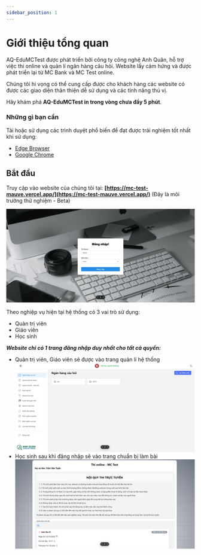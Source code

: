 ```yaml
---
sidebar_position: 1
---
```


# Giới thiệu tổng quan

AQ-EduMCTest được phát triển bởi công ty công nghệ Anh Quân, hỗ trợ việc thi online và quản lí ngân hàng câu hỏi. Website lấy cảm hứng và được phát triển lại từ MC Bank và MC Test online.

Chúng tôi hi vọng có thể cung cấp được cho khách hàng các website có được các giao diện thân thiện dễ sử dụng và các tính năng thú vị.

Hãy khám phá **AQ-EduMCTest in trong vòng chưa đầy 5 phút**.

### Những gì bạn cần

Tải hoặc sử dụng các trình duyệt phổ biến để đạt được trải nghiệm tốt nhất khi sử dụng:

- [Edge Browser](https://www.microsoft.com/en-us/edge/download)
- [Google Chrome](https://www.google.com/chrome/what-you-make-of-it/)

## Bắt đầu

Truy cập vào website của chúng tôi tại: **[https://mc-test-mauve.vercel.app/](https://mc-test-mauve.vercel.app/)** (Đây là môi trường thử nghiệm - Beta)

![1-login.jpeg](./img/1-login.jpeg)

Theo nghiệp vụ hiện tại hệ thống có 3 vai trò sử dụng:

- Quản trị viên
- Giáo viên
- Học sinh

**_Website chi có 1 trang đăng nhập duy nhất cho tất cả quyền:_**

- Quản trị viên, Giáo viên sẽ được vào trang quản lí hệ thống
  ![2-he-thong.jpeg](./img/2-he-thong.jpeg)
- Học sinh sau khi đăng nhập sẽ vào trang chuẩn bị làm bài
  ![3-lam-bai.png](./img/3-lam-bai.png)
